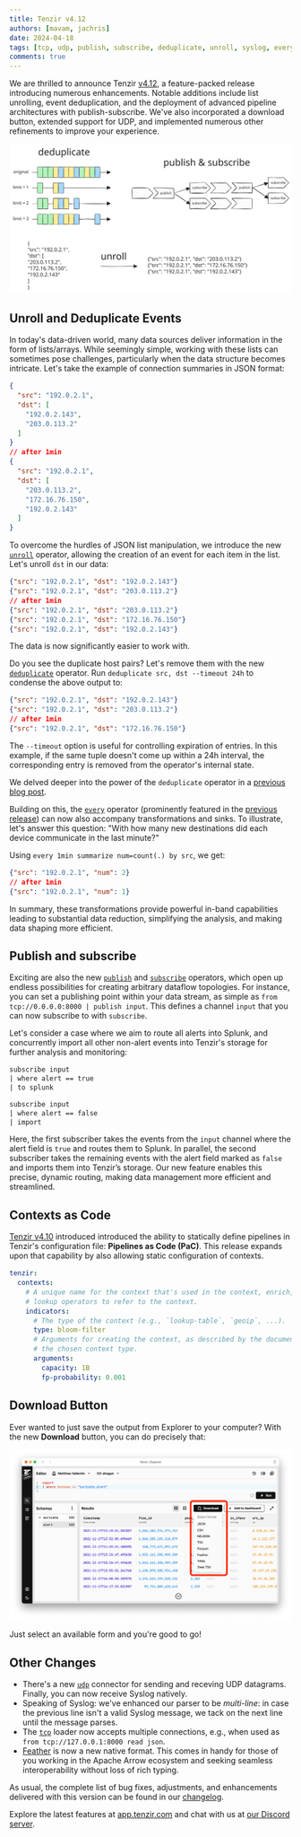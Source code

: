 ```yaml
---
title: Tenzir v4.12
authors: [mavam, jachris]
date: 2024-04-18
tags: [tcp, udp, publish, subscribe, deduplicate, unroll, syslog, every]
comments: true
---
```


We are thrilled to announce Tenzir
[v4.12](https://github.com/tenzir/tenzir/releases/tag/v4.12.0), a feature-packed
release introducing numerous enhancements. Notable additions include list
unrolling, event deduplication, and the deployment of advanced pipeline
architectures with publish-subscribe. We've also incorporated a download button,
extended support for UDP, and implemented numerous other refinements to improve
your experience.

![Tenzir v4.12](tenzir-v4.12.excalidraw.svg)

<!-- truncate -->

## Unroll and Deduplicate Events

In today's data-driven world, many data sources deliver information in the form
of lists/arrays. While seemingly simple, working with these lists can sometimes
pose challenges, particularly when the data structure becomes intricate. Let's
take the example of connection summaries in JSON format:

```json
{
  "src": "192.0.2.1",
  "dst": [
    "192.0.2.143",
    "203.0.113.2"
  ]
}
// after 1min
{
  "src": "192.0.2.1",
  "dst": [
    "203.0.113.2",
    "172.16.76.150",
    "192.0.2.143"
  ]
}
```

To overcome the hurdles of JSON list manipulation, we introduce the new
[`unroll`](/next/operators/unroll) operator, allowing the creation of an event
for each item in the list. Let's unroll `dst` in our data:

```json
{"src": "192.0.2.1", "dst": "192.0.2.143"}
{"src": "192.0.2.1", "dst": "203.0.113.2"}
// after 1min
{"src": "192.0.2.1", "dst": "203.0.113.2"}
{"src": "192.0.2.1", "dst": "172.16.76.150"}
{"src": "192.0.2.1", "dst": "192.0.2.143"}
```

The data is now significantly easier to work with.

Do you see the duplicate host pairs? Let's remove them with the new
[`deduplicate`](/next/operators/deduplicate) operator. Run `deduplicate src, dst
--timeout 24h` to condense the above output to:

```json
{"src": "192.0.2.1", "dst": "192.0.2.143"}
{"src": "192.0.2.1", "dst": "203.0.113.2"}
// after 1min
{"src": "192.0.2.1", "dst": "172.16.76.150"}
```

The `--timeout` option is useful for controlling expiration of entries. In this
example, if the same tuple doesn't come up within a 24h interval, the
corresponding entry is removed from the operator's internal state.

We delved deeper into the power of the `deduplicate` operator in a [previous
blog post](reduce-cost-and-noise-with-deduplication).

Building on this, the
[`every`](/language/operator-modifiers#scheduled-executions) operator
(prominently featured in the [previous
release](tenzir-v4.11#execute-sources-on-a-schedule)) can now also accompany
transformations and sinks. To illustrate, let's answer this question: "With how
many new destinations did each device communicate in the last minute?"

Using `every 1min summarize num=count(.) by src`, we get:

```json
{"src": "192.0.2.1", "num": 2}
// after 1min
{"src": "192.0.2.1", "num": 1}
```

In summary, these transformations provide powerful in-band capabilities leading
to substantial data reduction, simplifying the analysis, and making data shaping
more efficient.

## Publish and subscribe

Exciting are also the new [`publish`](/next/operators/publish) and
[`subscribe`](/next/operators/publish) operators, which open up endless
possibilities for creating arbitrary dataflow topologies. For instance,
you can set a publishing point within your data stream, as simple as `from
tcp://0.0.0.0:8000 | publish input`. This defines a channel `input` that you can
now subscribe to with `subscribe`.

Let's consider a case where we aim to route all alerts into Splunk, and concurrently import all other non-alert events into Tenzir's storage for further analysis and monitoring:

``` title="1st subscriber"
subscribe input
| where alert == true
| to splunk
```

``` title="2nd subscriber"
subscribe input
| where alert == false
| import
```

Here, the first subscriber takes the events from the `input` channel where the
alert field is `true` and routes them to Splunk. In parallel, the second
subscriber takes the remaining events with the alert field marked as `false` and
imports them into Tenzir’s storage. Our new feature enables this precise,
dynamic routing, making data management more efficient and streamlined.

## Contexts as Code

[Tenzir v4.10](tenzir-v4.10) introduced introduced the ability to statically
define pipelines in Tenzir's configuration file: **Pipelines as Code (PaC)**.
This release expands upon that capability by also allowing static configuration
of contexts.

```yaml title="tenzir.yaml"
tenzir:
  contexts:
    # A unique name for the context that's used in the context, enrich, and
    # lookup operators to refer to the context.
    indicators:
      # The type of the context (e.g., `lookup-table`, `geoip`, ...).
      type: bloom-filter
      # Arguments for creating the context, as described by the documentation of
      # the chosen context type.
      arguments:
        capacity: 1B
        fp-probability: 0.001
```

## Download Button

Ever wanted to just save the output from Explorer to your computer? With the new
**Download** button, you can do precisely that:

![Download Button](download-button.png)

Just select an available form and you're good to go!

## Other Changes

- There's a new [`udp`](/next/connectors/udp) connector for sending and receving
  UDP datagrams. Finally, you can now receive Syslog natively.
- Speaking of Syslog: we've enhanced our parser to be *multi-line*: in case the
  previous line isn't a valid Syslog message, we tack on the next line until the
  message parses.
- The [`tcp`](/next/connectors/tcp) loader now accepts multiple connections,
  e.g., when used as `from tcp://127.0.0.1:8000 read json`.
- [Feather](/next/formats/feather) is now a new native format. This comes in
  handy for those of you working in the Apache Arrow ecosystem and seeking
  seamless interoperability without loss of rich typing.

As usual, the complete list of bug fixes, adjustments, and enhancements
delivered with this version can be found in our [changelog](/changelog#v4120).

Explore the latest features at [app.tenzir.com](https://app.tenzir.com) and
chat with us at [our Discord server](/discord).

